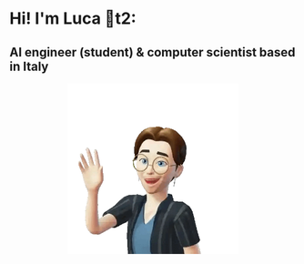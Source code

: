 # Hi! I'm Luca :wave:t2:
## AI engineer (student) & computer scientist based in Italy
<p align="center"><img src="images/avatar-HI.png" width="300"></p>

